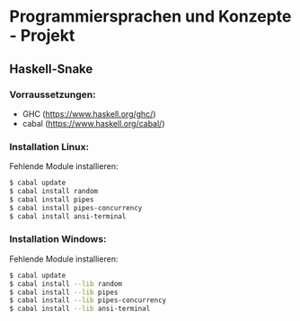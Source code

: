 # Programmiersprachen und Konzepte - Projekt

## Haskell-Snake

### Vorraussetzungen:

* GHC (https://www.haskell.org/ghc/)
* cabal (https://www.haskell.org/cabal/)


### Installation Linux:

Fehlende Module installieren:
```bash
$ cabal update
$ cabal install random
$ cabal install pipes
$ cabal install pipes-concurrency
$ cabal install ansi-terminal
```

### Installation Windows:

Fehlende Module installieren:
```bash
$ cabal update
$ cabal install --lib random
$ cabal install --lib pipes
$ cabal install --lib pipes-concurrency
$ cabal install --lib ansi-terminal
```

